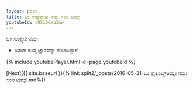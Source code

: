 ```yaml
---
layout: post
title: ಓಂ ಉದ್ಭವಾಯ ನಮಃ ೧೦೮ ಟೈಮ್ಸ್
youtubeId: t0S1DGmuInw
---
```

 
 
 ಓಂ ಸೂಕ್ಷ್ಮಯ ನಮಃ  
 
 -  ಯಾರು ಕನಿಷ್ಠ ಜ್ಞಾನವನ್ನು ಹೊಂದಿದ್ದಾರೆ 
 
  
 
  
 
 
 
 
 
 


{% include youtubePlayer.html id=page.youtubeId %}
 
[Next]({{ site.baseurl }}{% link  split2/_posts/2016-05-31-ಓಂ ತ್ರೈಕೂಬ್ಧ್ಆಮ್ನೇ ನಮಃ ೧೦೮ ಟೈಮ್ಸ್.md%})
 
